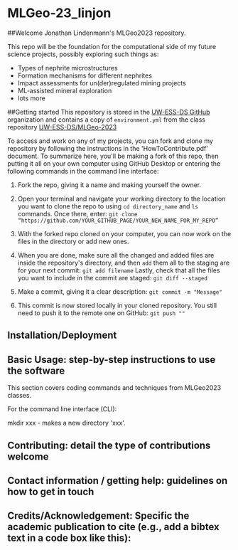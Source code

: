 # MLGeo-23_linjon 

##Welcome
Jonathan Lindenmann's MLGeo2023 repository. 

This repo will be the foundation for the computational side of my future science projects, possibly exploring such things as: 

- Types of nephrite microstructures
- Formation mechanisms for different nephrites
- Impact assessments for un(der)regulated mining projects
- ML-assisted mineral exploration
- lots more


##Getting started
This repository is stored in the [UW-ESS-DS GitHub](https://github.com/UW-ESS-DS) organization and contains a copy of `environment.yml` from the class repository [UW-ESS-DS/MLGeo-2023](https://github.com/UW-ESS-DS/MLGeo-2023)

To access and work on any of my projects, you can fork and clone my repository by following the instructions in the 'HowToContribute.pdf' document. To summarize here, you'll be making a fork of this repo, then putting it all on your own computer using GitHub Desktop or entering the following commands in the command line interface:

1. Fork the repo, giving it a name and making yourself the owner.
2. Open your terminal and navigate your working directory to the location you want to clone the repo to using `cd directory_name` and `ls` commands. Once there, enter:
    `git clone “https://github.com/YOUR_GITHUB_PAGE/YOUR_NEW_NAME_FOR_MY_REPO”`
    
3. With the forked repo cloned on your computer, you can now work on the files in the directory or add new ones.
4. When you are done, make sure all the changed and added files are inside the repository's directory, and then `add` them all to the staging are for your next commit:
    `git add filename`
Lastly, check that all the files you want to include in the commit are staged:
    `git diff --staged`
5. Make a commit, giving it a clear description:
    `git commit -m "Message"`
6. This commit is now stored locally in your cloned repository. You still need to push it to the remote one on GitHub:
    `git push ""`



## Installation/Deployment

## Basic Usage: step-by-step instructions to use the software

This section covers coding commands and techniques from MLGeo2023 classes. 

For the command line interface (CLI):

mkdir xxx - makes a new directory 'xxx'.

## Contributing: detail the type of contributions welcome

## Contact information / getting help: guidelines on how to get in touch

## Credits/Acknowledgement: Specific the academic publication to cite (e.g., add a bibtex text in a code box like this):
